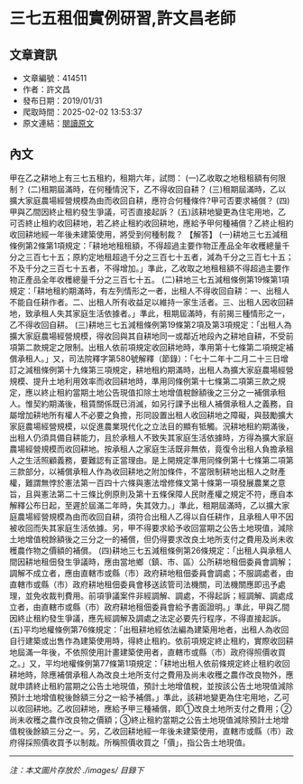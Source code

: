 # 三七五租佃實例研習,許文昌老師

## 文章資訊
- 文章編號：414511
- 作者：許文昌
- 發布日期：2019/01/31
- 爬取時間：2025-02-02 13:53:37
- 原文連結：[閱讀原文](https://real-estate.get.com.tw/Columns/detail.aspx?no=414511)

## 內文
甲在乙之耕地上有三七五租約，租期六年，試問：
(一)乙收取之地租租額有何限制？
(二)租期屆滿時，在何種情況下，乙不得收回自耕？
(三)租期屆滿時，乙以擴大家庭農場經營規模為由而收回自耕，應符合何種條件?甲可否要求補償？
(四)甲與乙間因終止租約發生爭議，可否直接起訴？
(五)該耕地變更為住宅用地，乙可否終止租約收回耕地，若乙終止租約收回耕地，應給予甲何種補償？乙終止租約收回耕地經一年後未建築使用，將受到何種制裁？
【解答】
(一)耕地三七五減租條例第2條第1項規定：「耕地地租租額，不得超過主要作物正產品全年收穫總量千分之三百七十五；原約定地租超過千分之三百七十五者，減為千分之三百七十五；不及千分之三百七十五者，不得增加。」準此，乙收取之地租租額不得超過主要作物正產品全年收穫總量千分之三百七十五。
(二)耕地三七五減租條例第19條第1項規定：「耕地租約期滿時，有左列情形之一者，出租人不得收回自耕：一、出租人不能自任耕作者。二、出租人所有收益足以維持一家生活者。三、出租人因收回耕地，致承租人失其家庭生活依據者。」準此，租期屆滿時，有前揭三種情形之一，乙不得收回自耕。
(三)耕地三七五減租條例第19條第2項及第3項規定：「出租人為擴大家庭農場經營規模，得收回與其自耕地同一或鄰近地段內之耕地自耕，不受前項第二款規定之限制。出租人依前項規定收回耕地時，準用第十七條第二項規定補償承租人。」又，司法院釋字第580號解釋（節錄）：「七十二年十二月二十三日增訂之減租條例第十九條第三項規定，耕地租約期滿時，出租人為擴大家庭農場經營規模、提升土地利用效率而收回耕地時，準用同條例第十七條第二項第三款之規定，應以終止租約當期土地公告現值扣除土地增值稅餘額後之三分之一補償承租人。惟契約期滿後，租賃關係既已消滅，如另行課予出租人補償承租人之義務，自屬增加耕地所有權人不必要之負擔，形同設置出租人收回耕地之障礙，與鼓勵擴大家庭農場經營規模，以促進農業現代化之立法目的顯有牴觸。況耕地租約期滿後，出租人仍須具備自耕能力，且於承租人不致失其家庭生活依據時，方得為擴大家庭農場經營規模而收回耕地。按承租人之家庭生活既非無依，竟復令出租人負擔承租人之生活照顧義務，要難認有正當理由。是上開規定準用同條例第十七條第二項第三款部分，以補償承租人作為收回耕地之附加條件，不當限制耕地出租人之財產權，難謂無悖於憲法第一百四十六條與憲法增修條文第十條第一項發展農業之意旨，且與憲法第二十三條比例原則及第十五條保障人民財產權之規定不符，應自本解釋公布日起，至遲於屆滿二年時，失其效力。」準此，租期屆滿時，乙以擴大家庭農場經營規模為由而收回自耕，須符合出租人乙得以自任耕作，且承租人甲不因被收回而失其家庭生活依據。另，甲不得要求給予收回當期之公告土地現值，減除土地增值稅餘額後之三分之一的補償，但仍得要求改良土地所支付之費用及尚未收穫農作物之價額的補償。
(四)耕地三七五減租條例第26條規定：「出租人與承租人間因耕地租佃發生爭議時，應由當地鄉（鎮、市、區）公所耕地租佃委員會調解；調解不成立者，應由直轄市或縣（市）政府耕地租佃委員會調處；不服調處者，由直轄市或縣（市）政府耕地租佃委員會移送該管司法機關，司法機關應即迅予處理，並免收裁判費用。前項爭議案件非經調解、調處，不得起訴；經調解、調處成立者，由直轄市或縣（市）政府耕地租佃委員會給予書面證明。」準此，甲與乙間因終止租約發生爭議，應先經調解及調處之法定必要先行程序，不得直接起訴。
(五)平均地權條例第76條規定：「出租耕地經依法編為建築用地者，出租人為收回自行建築或出售作為建築使用時，得終止租約。依前項規定終止租約，實際收回耕地屆滿一年後，不依照使用計畫建築使用者，直轄市或縣（市）政府得照價收買之。」又，平均地權條例第77條第1項規定：「耕地出租人依前條規定終止租約收回耕地時，除應補償承租人為改良土地所支付之費用及尚未收穫之農作改良物外，應就申請終止租約當期之公告土地現值，預計土地增值稅，並按該公告土地現值減除預計土地增值稅後餘額三分之一給予補償。」準此，該耕地變更為住宅用地，乙可以收回耕地。乙收回耕地，應給予甲三種補償，即①改良土地所支付之費用；②尚未收穫之農作改良物之價額；③終止租約當期之公告土地現值減除預計土地增值稅後餘額三分之一。另，乙收回耕地經一年後未建築使用，直轄市或縣（市）政府得採照價收買予以制裁。所稱照價收買之「價」，指公告土地現值。

---
*注：本文圖片存放於 ./images/ 目錄下*
